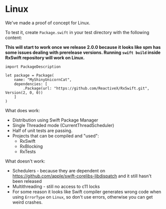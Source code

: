 Linux
=====

We've made a proof of concept for Linux.

To test it, create `Package.swift` in your test directory with the following content:

**This will start to work once we release 2.0.0 because it looks like spm has some issues dealing with prerelease versions. Running `swift build` inside RxSwift repository will work on Linux.**

```
import PackageDescription

let package = Package(
    name: "MyShinyUnicornCat",
    dependencies: [
        .Package(url: "https://github.com/ReactiveX/RxSwift.git", Version(2, 0, 0))
    ]
)
```

What does work:
* Distribution using Swift Package Manager
* Single Threaded mode (CurrentThreadScheduler)
* Half of unit tests are passing.
* Projects that can be compiled and "used":
    * RxSwift
    * RxBlocking
    * RxTests

What doesn't work:
* Schedulers - because they are dependent on https://github.com/apple/swift-corelibs-libdispatch and it still hasn't been released
* Multithreading - still no access to c11 locks
* For some reason it looks like Swift compiler generates wrong code when using `ErrorType` on `Linux`, so don't use errors, otherwise you can get weird crashes.